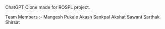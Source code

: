 ChatGPT Clone made for ROSPL project.


Team Members :- 
Mangesh Pukale
Akash Sankpal
Akshat Sawant 
Sarthak Shirsat
